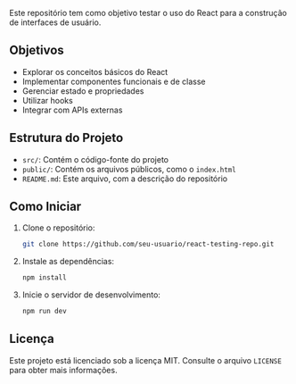 
Este repositório tem como objetivo testar o uso do React para a construção de interfaces de usuário.

## Objetivos

- Explorar os conceitos básicos do React
- Implementar componentes funcionais e de classe
- Gerenciar estado e propriedades
- Utilizar hooks
- Integrar com APIs externas

## Estrutura do Projeto

- `src/`: Contém o código-fonte do projeto
- `public/`: Contém os arquivos públicos, como o `index.html`
- `README.md`: Este arquivo, com a descrição do repositório

## Como Iniciar

1. Clone o repositório:
    ```sh
    git clone https://github.com/seu-usuario/react-testing-repo.git
    ```
2. Instale as dependências:
    ```sh
    npm install
    ```
3. Inicie o servidor de desenvolvimento:
    ```sh
    npm run dev
    ```


## Licença

Este projeto está licenciado sob a licença MIT. Consulte o arquivo `LICENSE` para obter mais informações.
